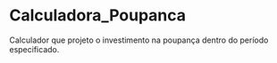 # Calculadora_Poupanca
Calculador que projeto o investimento na poupança dentro do período especificado.
